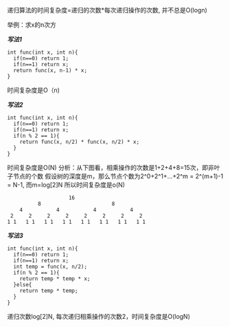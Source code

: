 递归算法的时间复杂度=递归的次数*每次递归操作的次数, 并不总是O(logn)

举例：求x的n次方

***写法1***
```
int func(int x, int n){
  if(n==0) return 1;
  if(n==1) return x;
  return func(x, n-1) * x;
}
```
时间复杂度是O（n)

***写法2***
```
int func(int x, int n){
  if(n==0) return 1;
  if(n==1) return x;
  if(n % 2 == 1){
    return func(x, n/2) * func(x, n/2) * x;
  }
}
```
时间复杂度是O(N)
分析：从下图看，相乘操作的次数是1+2+4+8=15次，即非叶子节点的个数
假设树的深度是m，那么节点个数为2^0+2^1+...+2^m = 2^(m+1)-1 = N-1, 而m=log[2]N
所以时间复杂度是o(N)
```
                    16
          8                       8
    4           4           4           4
 2     2     2     2     2     2     2     2 
1 1   1 1   1 1   1 1   1 1   1 1   1 1   1 1 
```

***写法3***
```
int func(int x, int n){
  if(n==0) return 1;
  if(n==1) return x;
  int temp = func(x, n/2);
  if(n % 2 == 1){
    return temp * temp * x;
  }else{
    return temp * temp;
  }
}
```
递归次数log[2]N, 每次递归相乘操作的次数2，时间复杂度是O(logN)

